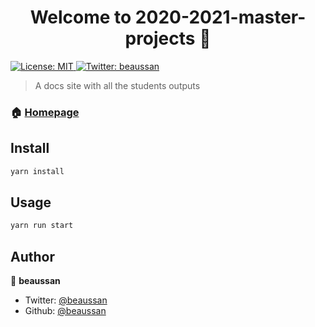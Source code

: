 <h1 align="center">Welcome to 2020-2021-master-projects 👋</h1>
<p>
  <a href="#" target="_blank">
    <img alt="License: MIT" src="https://img.shields.io/badge/License-MIT-yellow.svg" />
  </a>
  <a href="https://twitter.com/beaussan" target="_blank">
    <img alt="Twitter: beaussan" src="https://img.shields.io/twitter/follow/beaussan.svg?style=social" />
  </a>
</p>

> A docs site with all the students outputs

### 🏠 [Homepage](https://2020-2021-master-projects.vercel.app/)

## Install

```sh
yarn install
```

## Usage

```sh
yarn run start
```

## Author

👤 **beaussan**

* Twitter: [@beaussan](https://twitter.com/beaussan)
* Github: [@beaussan](https://github.com/beaussan)
